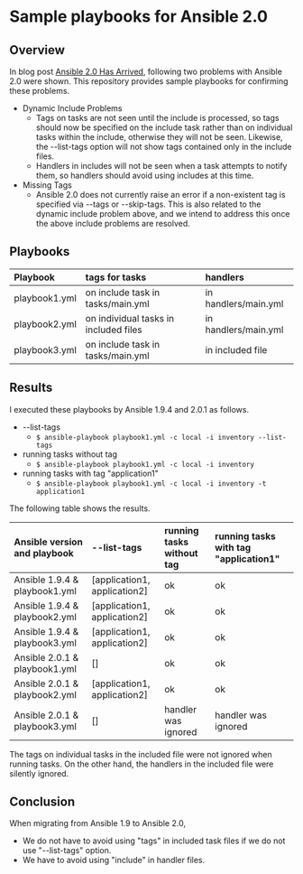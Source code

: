 # Sample playbooks for Ansible 2.0

## Overview

In blog post [Ansible 2.0 Has Arrived](https://www.ansible.com/blog/ansible-2.0-launch), following two problems with Ansible 2.0 were shown. This repository provides sample playbooks for confirming these problems.

* Dynamic Include Problems
    * Tags on tasks are not seen until the include is processed, so tags should now be specified on the include task rather than on individual tasks within the include, otherwise they will not be seen. Likewise, the --list-tags option will not show tags contained only in the include files.
    * Handlers in includes will not be seen when a task attempts to notify them, so handlers should avoid using includes at this time.
* Missing Tags
    * Ansible 2.0 does not currently raise an error if a non-existent tag is specified via --tags or --skip-tags.  This is also related to the dynamic include problem above, and we intend to address this once the above include problems are resolved.

## Playbooks

| Playbook      | tags for tasks                        | handlers                    | 
|:--------------|:--------------------------------------|:----------------------------|
| playbook1.yml | on include task in tasks/main.yml     | in handlers/main.yml        |
| playbook2.yml | on individual tasks in included files | in handlers/main.yml        |
| playbook3.yml | on include task in tasks/main.yml     | in included file            |

## Results

I executed these playbooks by Ansible 1.9.4 and 2.0.1 as follows.

* --list-tags
    * `$ ansible-playbook playbook1.yml -c local -i inventory --list-tags`
* running tasks without tag
    * `$ ansible-playbook playbook1.yml -c local -i inventory`
* running tasks with tag "application1"
    * `$ ansible-playbook playbook1.yml -c local -i inventory -t application1`

The following table shows the results.

| Ansible version and playbook  | --list-tags                  | running tasks without tag         | running tasks with tag "application1" | 
|:------------------------------|:-----------------------------|:--------------------|:------------------------|
| Ansible 1.9.4 & playbook1.yml | [application1, application2] | ok                  | ok                      |
| Ansible 1.9.4 & playbook2.yml | [application1, application2] | ok                  | ok                      |
| Ansible 1.9.4 & playbook3.yml | [application1, application2] | ok                  | ok                      |
| Ansible 2.0.1 & playbook1.yml | []                           | ok                  | ok                      |
| Ansible 2.0.1 & playbook2.yml | [application1, application2] | ok                  | ok                      |
| Ansible 2.0.1 & playbook3.yml | []                           | handler was ignored | handler was ignored     |

The tags on individual tasks in the included file were not ignored when running tasks. On the other hand, the handlers in the included file were silently ignored.

## Conclusion

When migrating from Ansible 1.9 to Ansible 2.0,

* We do not have to avoid using "tags" in included task files if we do not use "--list-tags" option.
* We have to avoid using "include" in handler files.
